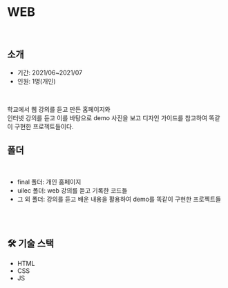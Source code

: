 # WEB
<br>

## 소개

- 기간: 2021/06~2021/07 
- 인원: 1명(개인)
<br>

학교에서 웹 강의를 듣고 만든 홈페이지와   
인터넷 강의를 듣고 이를 바탕으로 demo 사진을 보고 디자인 가이드를 참고하여 똑같이 구현한 프로젝트들이다.
<br>

## 폴더
<br>

- final 폴더: 개인 홈페이지
- uilec 폴더: web 강의를 듣고 기록한 코드들
- 그 외 폴더: 강의를 듣고 배운 내용을 활용하여 demo를 똑같이 구현한 프로젝트들

<br>
<br>

## 🛠 기술 스택

- HTML
- CSS
- JS
<br>



